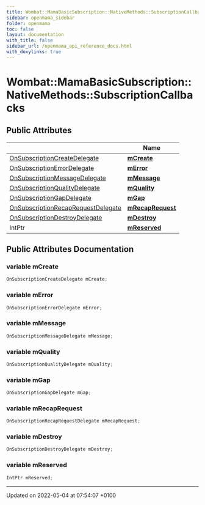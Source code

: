 ```yaml
---
title: Wombat::MamaBasicSubscription::NativeMethods::SubscriptionCallbacks
sidebar: openmama_sidebar
folder: openmama
toc: false
layout: documentation
with_title: false
sidebar_url: /openmama_api_reference_docs.html
with_doxylinks: true
---
```


# Wombat::MamaBasicSubscription::NativeMethods::SubscriptionCallbacks





## Public Attributes

|                | Name           |
| -------------- | -------------- |
| [OnSubscriptionCreateDelegate](classWombat_1_1MamaBasicSubscription.html#function-onsubscriptioncreatedelegate) | **[mCreate](structWombat_1_1MamaBasicSubscription_1_1NativeMethods_1_1SubscriptionCallbacks.html#variable-mcreate)**  |
| [OnSubscriptionErrorDelegate](classWombat_1_1MamaBasicSubscription.html#function-onsubscriptionerrordelegate) | **[mError](structWombat_1_1MamaBasicSubscription_1_1NativeMethods_1_1SubscriptionCallbacks.html#variable-merror)**  |
| [OnSubscriptionMessageDelegate](classWombat_1_1MamaBasicSubscription.html#function-onsubscriptionmessagedelegate) | **[mMessage](structWombat_1_1MamaBasicSubscription_1_1NativeMethods_1_1SubscriptionCallbacks.html#variable-mmessage)**  |
| [OnSubscriptionQualityDelegate](classWombat_1_1MamaBasicSubscription.html#function-onsubscriptionqualitydelegate) | **[mQuality](structWombat_1_1MamaBasicSubscription_1_1NativeMethods_1_1SubscriptionCallbacks.html#variable-mquality)**  |
| [OnSubscriptionGapDelegate](classWombat_1_1MamaBasicSubscription.html#function-onsubscriptiongapdelegate) | **[mGap](structWombat_1_1MamaBasicSubscription_1_1NativeMethods_1_1SubscriptionCallbacks.html#variable-mgap)**  |
| [OnSubscriptionRecapRequestDelegate](classWombat_1_1MamaBasicSubscription.html#function-onsubscriptionrecaprequestdelegate) | **[mRecapRequest](structWombat_1_1MamaBasicSubscription_1_1NativeMethods_1_1SubscriptionCallbacks.html#variable-mrecaprequest)**  |
| [OnSubscriptionDestroyDelegate](classWombat_1_1MamaBasicSubscription.html#function-onsubscriptiondestroydelegate) | **[mDestroy](structWombat_1_1MamaBasicSubscription_1_1NativeMethods_1_1SubscriptionCallbacks.html#variable-mdestroy)**  |
| IntPtr | **[mReserved](structWombat_1_1MamaBasicSubscription_1_1NativeMethods_1_1SubscriptionCallbacks.html#variable-mreserved)**  |

## Public Attributes Documentation

### variable mCreate

```csharp
OnSubscriptionCreateDelegate mCreate;
```


### variable mError

```csharp
OnSubscriptionErrorDelegate mError;
```


### variable mMessage

```csharp
OnSubscriptionMessageDelegate mMessage;
```


### variable mQuality

```csharp
OnSubscriptionQualityDelegate mQuality;
```


### variable mGap

```csharp
OnSubscriptionGapDelegate mGap;
```


### variable mRecapRequest

```csharp
OnSubscriptionRecapRequestDelegate mRecapRequest;
```


### variable mDestroy

```csharp
OnSubscriptionDestroyDelegate mDestroy;
```


### variable mReserved

```csharp
IntPtr mReserved;
```


-------------------------------

Updated on 2022-05-04 at 07:54:07 +0100